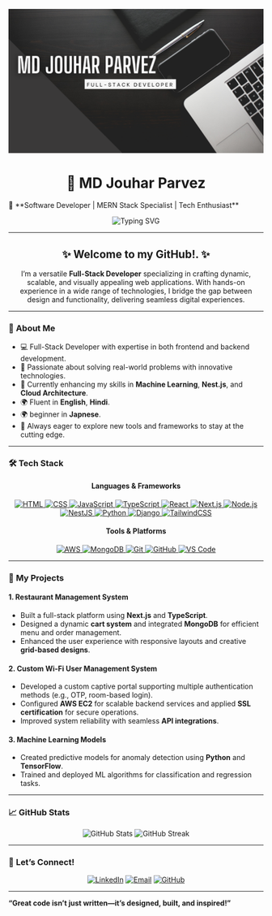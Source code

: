 ![logo](https://github.com/Jouhar123/Jouhar123/blob/main/Banner.png)
<h1 align="center">🌌 MD Jouhar Parvez</h1>
🚀 **Software Developer | MERN Stack Specialist | Tech Enthusiast**  
<p align="center">
  <img src="https://readme-typing-svg.demolab.com?font=Fira+Code&size=22&duration=4000&pause=500&color=00FFCC&center=true&vCenter=true&width=440&height=45&lines=Full-Stack+Developer;MERN+Stack+Expert;AI%2FML+Enthusiast;Cloud+Services+Specialist" alt="Typing SVG" />
</p>

---

<h2 align="center">✨ Welcome to my GitHub!. ✨</h2>

<p align="center">I’m a versatile <b>Full-Stack Developer</b> specializing in crafting dynamic, scalable, and visually appealing web applications. With hands-on experience in a wide range of technologies, I bridge the gap between design and functionality, delivering seamless digital experiences.</p>

---

### 🌟 **About Me**

- 💻 Full-Stack Developer with expertise in both frontend and backend development.  
- 🚀 Passionate about solving real-world problems with innovative technologies.  
- 🌱 Currently enhancing my skills in **Machine Learning**, **Nest.js**, and **Cloud Architecture**.  
- 🌍 Fluent in **English**, **Hindi**.  
- 🌍 beginner in **Japnese**.  
- 🔧 Always eager to explore new tools and frameworks to stay at the cutting edge.  

---

### 🛠 **Tech Stack**

<div align="center">

#### **Languages & Frameworks**

<a href="https://developer.mozilla.org/en-US/docs/Web/HTML" target="_blank">
  <img src="https://img.shields.io/badge/-HTML5-E34F26?style=for-the-badge&logo=html5&logoColor=white" alt="HTML">
</a>
<a href="https://developer.mozilla.org/en-US/docs/Web/CSS" target="_blank">
  <img src="https://img.shields.io/badge/-CSS3-1572B6?style=for-the-badge&logo=css3&logoColor=white" alt="CSS">
</a>
<a href="https://developer.mozilla.org/en-US/docs/Web/JavaScript" target="_blank">
  <img src="https://img.shields.io/badge/-JavaScript-F7DF1E?style=for-the-badge&logo=javascript&logoColor=black" alt="JavaScript">
</a>
<a href="https://www.typescriptlang.org/" target="_blank">
  <img src="https://img.shields.io/badge/-TypeScript-3178C6?style=for-the-badge&logo=typescript&logoColor=white" alt="TypeScript">
</a>
<a href="https://react.dev/" target="_blank">
  <img src="https://img.shields.io/badge/-React-61DAFB?style=for-the-badge&logo=react&logoColor=black" alt="React">
</a>
<a href="https://nextjs.org/" target="_blank">
  <img src="https://img.shields.io/badge/-Next.js-000000?style=for-the-badge&logo=nextdotjs&logoColor=white" alt="Next.js">
</a>
<a href="https://nodejs.org/" target="_blank">
  <img src="https://img.shields.io/badge/-Node.js-339933?style=for-the-badge&logo=nodedotjs&logoColor=white" alt="Node.js">
</a>
<a href="https://nestjs.com/" target="_blank">
  <img src="https://img.shields.io/badge/-NestJS-E0234E?style=for-the-badge&logo=nestjs&logoColor=white" alt="NestJS">
</a>
<a href="https://www.python.org/" target="_blank">
  <img src="https://img.shields.io/badge/-Python-3776AB?style=for-the-badge&logo=python&logoColor=white" alt="Python">
</a>
<a href="https://www.djangoproject.com/" target="_blank">
  <img src="https://img.shields.io/badge/-Django-092E20?style=for-the-badge&logo=django&logoColor=white" alt="Django">
</a>
<a href="https://tailwindcss.com/" target="_blank">
  <img src="https://img.shields.io/badge/-TailwindCSS-38B2AC?style=for-the-badge&logo=tailwindcss&logoColor=white" alt="TailwindCSS">
</a>


#### **Tools & Platforms**
<a href="https://aws.amazon.com/" target="_blank">
  <img src="https://img.shields.io/badge/-AWS-FF9900?style=for-the-badge&logo=amazonaws&logoColor=white" alt="AWS">
</a>
<a href="https://www.mongodb.com/" target="_blank">
  <img src="https://img.shields.io/badge/-MongoDB-47A248?style=for-the-badge&logo=mongodb&logoColor=white" alt="MongoDB">
</a>
<a href="https://git-scm.com/" target="_blank">
  <img src="https://img.shields.io/badge/-Git-F05032?style=for-the-badge&logo=git&logoColor=white" alt="Git">
</a>
<a href="https://github.com/" target="_blank">
  <img src="https://img.shields.io/badge/-GitHub-181717?style=for-the-badge&logo=github&logoColor=white" alt="GitHub">
</a>
<a href="https://code.visualstudio.com/" target="_blank">
  <img src="https://img.shields.io/badge/-VS%20Code-007ACC?style=for-the-badge&logo=visualstudiocode&logoColor=white" alt="VS Code">
</a>


</div>

---

### 💼 **My Projects**
  
#### **1. Restaurant Management System**
- Built a full-stack platform using **Next.js** and **TypeScript**.
- Designed a dynamic **cart system** and integrated **MongoDB** for efficient menu and order management.
- Enhanced the user experience with responsive layouts and creative **grid-based designs**.

#### **2. Custom Wi-Fi User Management System**
- Developed a custom captive portal supporting multiple authentication methods (e.g., OTP, room-based login).
- Configured **AWS EC2** for scalable backend services and applied **SSL certification** for secure operations.
- Improved system reliability with seamless **API integrations**.

#### **3. Machine Learning Models**
- Created predictive models for anomaly detection using **Python** and **TensorFlow**.
- Trained and deployed ML algorithms for classification and regression tasks.

---

### 📈 **GitHub Stats**

<p align="center">
  <img src="https://github-readme-stats.vercel.app/api?username=YourUsername&show_icons=true&theme=radical&count_private=true" alt="GitHub Stats" />
  <img src="https://github-readme-streak-stats.herokuapp.com/?user=YourUsername&theme=radical" alt="GitHub Streak" />
</p>

---

### 🤝 **Let’s Connect!**

<p align="center">
  <a href="https://www.linkedin.com/in/md-jouhar-parvez/"><img src="https://img.shields.io/badge/-LinkedIn-0A66C2?style=for-the-badge&logo=linkedin&logoColor=white" alt="LinkedIn"></a>
  <a href="mailto:jouharparvez123@gmail.com"><img src="https://img.shields.io/badge/-Email-D14836?style=for-the-badge&logo=gmail&logoColor=white" alt="Email"></a>
  <a href="https://github.com/Jouhar123"><img src="https://img.shields.io/badge/-GitHub-181717?style=for-the-badge&logo=github&logoColor=white" alt="GitHub"></a>
</p>

---

**“Great code isn’t just written—it’s designed, built, and inspired!”**
